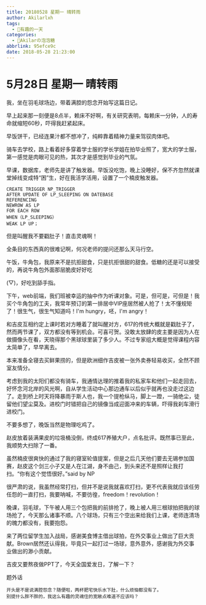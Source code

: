 ```yaml
---
title: 20180528 星期一 晴转雨
author: Akilarlxh
tags:
  - 💖有趣的一天
categories:
  - 🍬Akilarの泡泡糖
abbrlink: 95efce9c
date: 2018-05-28 21:23:00
---
```

# 5月28日 星期一 晴转雨

我，坐在羽毛球场边，带着满腔的怨念开始写这篇日记。

早上起来那一刻便是8点半，赖床不好啊，有关研究表明，每赖床一分钟，人的寿命就缩短60秒，吓得我赶紧起床。

早饭饼干，已经连果汁都不想冲了，纯粹靠着精神力量来驾驭肉体吧。

骑车去学校，路上看着好多穿着学士服的学长学姐在拍毕业照了，宽大的学士服，第一感觉是肉眼可见的热，其次才是感觉到毕业的气氛。

早课，数据库，老师先是讲了触发器。早饭没吃饱，晚上没睡好，保不齐忽然就课堂掉线变成特“困”生，好在我活学活用，设置了一个楠皮触发器。
```
CREATE TRIGGER NP_TRIGGER
AFTER UPDATE OF LP_SLEEPING ON DATEBASE
REFERENCING
NEWROW AS LP
FOR EACH ROW
WHEN（LP_SLEEPING）
WEAK LP UP；
```
但是叫醒我不要戳肚子！直击灵魂啊！

全条目的东西真的很难记啊，何况老师的提问还那么天马行空。

午饭，牛角包，我原来不是抗拒甜食，只是抗拒很甜的甜食。低糖的还是可以接受的，再说牛角包外面那层脆皮好好吃

(▽)，好吃到舔手指。

下午，web前端，我们班被幸运的抽中作为听课对象。可是，但可是，可但是！我买个牛角包的工夫，我常年预订的第一排居中VIP座居然被人抢了！太不懂规矩了！很生气，很生气知道吗！I'm hungry，呸，I'm angry！

和吉皮互相约定上课时若对方睡着了就叫醒对方，617的传统大概就是戳肚子了，然而两节课了，双方都没有等到机会。可喜可贺。没敢太放肆的皮主要是因为人在做摄像头在看，天晓得那个黑球球里装了多少人。不过专家组大概是觉得课程内容太简单了，早早离去。

本来准备全寝去买鲜果捞的，但是欧洲细作吉皮被一张外卖券轻易收买，全然不顾室友情分。

考虑到我的太阳们都没有骑车，我通情达理的推着我的私家车和他们一起走回去，好怀念河北岸的风光啊，自从学生活动中心那边通车以后似乎就再也没走过这边了。走到桥上时天将降暴雨于斯人也，我一个提枪纵马，脚上一蹬，一骑绝尘，徒留他们望尘莫及。进校门时错把自己的镜像当成迎面冲来的车辆，吓得我刹车滑行进校门。

不要多想了，晚饭当然是物理吃鸡了。

赵皮放着装满果皮的垃圾桶没倒，终成617养殖大户，点名批评。既然事已至此，我顺势大扫除了一番。

虽然楠皮很爽快的通过了我的寝室轮值提案，但是之后几天他们要去无锡参加国赛，赵皮这个剑三小子又是人在江湖，身不由己，到头来还不是照样让我打扫。“你有这个觉悟很好。”said by NP

很严肃的说，我虽然经常打扫，但并不是说我就喜欢打扫，更不代表我就应该任劳任怨的一直打扫，我要呐喊，不要彷徨，freedom！revolution！

晚课，羽毛球，下午被人用三个包把我的前排抢了，晚上被人用三根球拍把我的球场抢了，今天那么诸事不顺。八个球场，只有三个空出来给我们上课，老师连清场的魄力都没有，我要抱怨。

来了两位留学生加入战局，感谢美食博主借出球拍，在外交事业上做出了巨大贡献。Brown居然还认得我，毕竟只一起打过一场球，意外意外，感谢我为外交事业做出的渺小贡献。

吉皮又要熬夜做PPT了，今天全国爱发日，了解一下？

题外话
```
开头是不是说满腔怨念？随便啦，两杯肥宅快乐水下肚，什么烦恼都没有了。
别提什么胖不胖的，我这么有趣的灵魂住的宽敞点难道不应该吗？
```